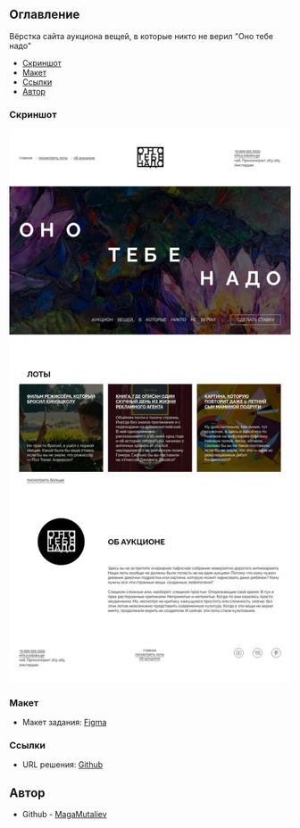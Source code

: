 ## Оглавление

Вёрстка сайта аукциона вещей, в которые никто не верил "Оно тебе надо"

- [Скриншот](#скриншот)
- [Макет](#макет)
- [Ссылки](#ссылки)
- [Автор](#автор)

### Скриншот

![](./images/screenshot.png)

### Макет

- Макет задания: [Figma](https://www.figma.com/file/j0GR1cSFoZbUnNWNvpDapI)

### Ссылки

- URL решения: [Github](https://github.com/mutaliev2008/ono-tebe-nado)

## Автор

- Github - [MagaMutaliev](https://github.com/mutaliev2008)
